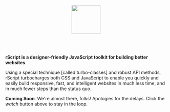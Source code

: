 
<p align="center" style="padding-bottom: 20px;"><a href="http://rscript.io" target="_blank"><img height="90" src="https://cdn.restive.io/img/logo_rscript_github.png"></a></p>
<p>&nbsp;</p>

**rScript is a designer-friendly JavaScript toolkit for building better websites**.

Using a special technique [called turbo-classes] and robust API methods, rScript turbocharges both CSS and JavaScript to enable you quickly and easily build responsive, fast, and intelligent websites in much less time, and in much fewer steps than the status quo.  

**Coming Soon**. We're almost there, folks! Apologies for the delays. Click the *watch* button above to stay in the loop.
